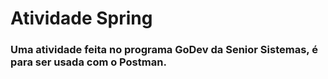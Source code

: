 # Atividade Spring

### Uma atividade feita no programa GoDev da Senior Sistemas, é para ser usada com o Postman.
